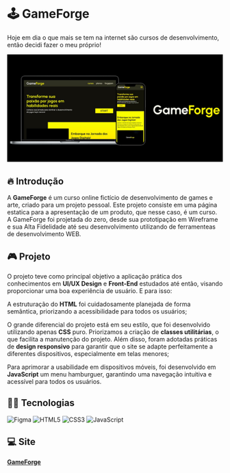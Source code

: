 # 🕹  GameForge
Hoje em dia o que mais se tem na internet são cursos de desenvolvimento, então decidi fazer o meu próprio!

<img src="./assets/preview.jpg" alt="">

## 🔥  Introdução
A **GameForge** é um curso online fictício de desenvolvimento de games e arte, criado para um projeto pessoal. Este projeto consiste em uma página estatica para a apresentação de um produto, que nesse caso, é um curso. A GameForge foi projetada do zero, desde sua prototipação em Wireframe e sua Alta Fidelidade até seu desenvolvimento utilizando de ferramenteas de desenvolvimento WEB.

## 🎮  Projeto
O projeto teve como principal objetivo a aplicação prática dos conhecimentos em **UI/UX Design** e **Front-End** estudados até então, visando proporcionar uma boa experiência de usuário. E para isso:

A estruturação do **HTML** foi cuidadosamente planejada de forma semântica, priorizando a acessibilidade para todos os usuários;

O grande diferencial do projeto está em seu estilo, que foi desenvolvido utilizando apenas **CSS** puro. Priorizamos a criação de **classes utilitárias**, o que facilita a manutenção do projeto. Além disso, foram adotadas práticas de **design responsivo** para garantir que o site se adapte perfeitamente a diferentes dispositivos, especialmente em telas menores;

Para aprimorar a usabilidade em dispositivos móveis, foi desenvolvido em **JavaScript** um menu hamburguer, garantindo uma navegação intuitiva e acessível para todos os usuários.

## 👨‍💻  Tecnologias
![Figma](https://img.shields.io/badge/figma-%23F24E1E.svg?style=for-the-badge&logo=figma&logoColor=white)
![HTML5](https://img.shields.io/badge/html5-%23E34F26.svg?style=for-the-badge&logo=html5&logoColor=white)
![CSS3](https://img.shields.io/badge/css3-%231572B6.svg?style=for-the-badge&logo=css3&logoColor=white)
![JavaScript](https://img.shields.io/badge/javascript-%23323330.svg?style=for-the-badge&logo=javascript&logoColor=%23F7DF1E)

## 💻  Site

**<a href="nosferavic.github.io/gameforge/">GameForge</a>**
